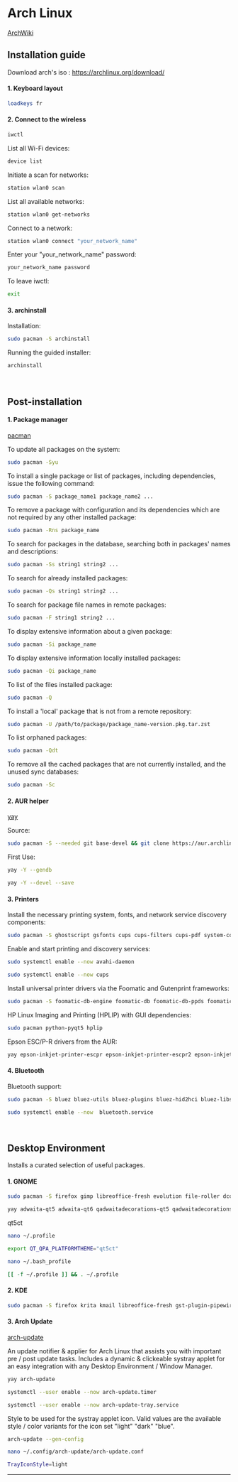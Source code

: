 # Arch Linux

[ArchWiki](https://wiki.archlinux.org/title/Main_page)

## Installation guide

Download arch's iso : https://archlinux.org/download/

#### 1. Keyboard layout

```sh
loadkeys fr
```

#### 2. Connect to the wireless

```sh
iwctl
```

List all Wi-Fi devices:
```sh
device list
```

Initiate a scan for networks:
```sh
station wlan0 scan
```

List all available networks:
```sh
station wlan0 get-networks
```

Connect to a network:
```sh
station wlan0 connect "your_network_name"
```

Enter your "your_network_name" password:
```sh
your_network_name password
```

To leave iwctl:
```sh
exit
```

#### 3. archinstall

Installation:
```sh
sudo pacman -S archinstall
```

Running the guided installer:
```sh
archinstall
```

<br>

## Post-installation

#### 1. Package manager

[pacman](https://wiki.archlinux.org/title/Pacman)

To update all packages on the system:
```sh
sudo pacman -Syu
```

To install a single package or list of packages, including dependencies, issue the following command:
```sh
sudo pacman -S package_name1 package_name2 ...
```

To remove a package with configuration and its dependencies which are not required by any other installed package:
```sh
sudo pacman -Rns package_name
```

To search for packages in the database, searching both in packages' names and descriptions:
```sh
sudo pacman -Ss string1 string2 ...
```

To search for already installed packages:
```sh
sudo pacman -Qs string1 string2 ...
```

To search for package file names in remote packages:
```sh
sudo pacman -F string1 string2 ...
```

To display extensive information about a given package:
```sh
sudo pacman -Si package_name
```

To display extensive information locally installed packages:
```sh
sudo pacman -Qi package_name
```

To list of the files installed package:
```sh
sudo pacman -Q
```

To install a 'local' package that is not from a remote repository:
```sh
sudo pacman -U /path/to/package/package_name-version.pkg.tar.zst
```

To list orphaned packages:
```sh
sudo pacman -Qdt
```

To remove all the cached packages that are not currently installed, and the unused sync databases:
```sh
sudo pacman -Sc
```

#### 2. AUR helper

[yay](https://github.com/Jguer/yay)
 
 Source:
   
```sh
sudo pacman -S --needed git base-devel && git clone https://aur.archlinux.org/yay.git && cd yay && makepkg -si
```

First Use:

```sh
yay -Y --gendb
```
```sh
yay -Y --devel --save
```

#### 3. Printers

Install the necessary printing system, fonts, and network service discovery components:
```sh
sudo pacman -S ghostscript gsfonts cups cups-filters cups-pdf system-config-printer avahi
```

Enable and start printing and discovery services:
```sh
sudo systemctl enable --now avahi-daemon
```
```sh
sudo systemctl enable --now cups
```

Install universal printer drivers via the Foomatic and Gutenprint frameworks:
```sh
sudo pacman -S foomatic-db-engine foomatic-db foomatic-db-ppds foomatic-db-nonfree foomatic-db-nonfree-ppds gutenprint foomatic-db-gutenprint-ppds
```

HP Linux Imaging and Printing (HPLIP) with GUI dependencies:
```sh
sudo pacman python-pyqt5 hplip
```

Epson ESC/P-R drivers from the AUR:
```sh
yay epson-inkjet-printer-escpr epson-inkjet-printer-escpr2 epson-inkjet-printer-201601w epson-inkjet-printer-n10-nx127
```

#### 4. Bluetooth

Bluetooth support:
```sh
sudo pacman -S bluez bluez-utils bluez-plugins bluez-hid2hci bluez-libs
```
```sh
sudo systemctl enable --now  bluetooth.service
```

<br>

## Desktop Environment

Installs a curated selection of useful packages.

#### 1. GNOME

```sh
sudo pacman -S firefox gimp libreoffice-fresh evolution file-roller dconf-editor gnome-themes-extra gnome-browser-connector gst-plugin-pipewire adw-gtk-theme gst-plugins-base gst-plugins-bad gst-plugins-good gst-plugins-ugly gst-libav qt5ct
```
```sh
yay adwaita-qt5 adwaita-qt6 qadwaitadecorations-qt5 qadwaitadecorations-qt6
```

qt5ct
```sh
nano ~/.profile
```
```sh
export QT_QPA_PLATFORMTHEME="qt5ct"
```
```sh
nano ~/.bash_profile
```
```sh
[[ -f ~/.profile ]] && . ~/.profile
```

#### 2. KDE

```sh
sudo pacman -S firefox krita kmail libreoffice-fresh gst-plugin-pipewire gst-plugins-base gst-plugins-bad gst-plugins-good gst-plugins-ugly gst-libav sddm-kcm qt5-declarative breeze-gtk kde-gtk-config 
```

#### 3. Arch Update

[arch-update](https://github.com/Antiz96/arch-update)

An update notifier & applier for Arch Linux that assists you with important pre / post update tasks.
Includes a dynamic & clickeable systray applet for an easy integration with any Desktop Environment / Window Manager.

```sh
yay arch-update
```
```sh
systemctl --user enable --now arch-update.timer
```
```sh
systemctl --user enable --now arch-update-tray.service
```

Style to be used for the systray applet icon. Valid values are the available style / color variants for the icon set
"light" "dark" "blue".

```sh
arch-update --gen-config
```
```sh
nano ~/.config/arch-update/arch-update.conf
```
```sh
TrayIconStyle=light
```
--- 

<br>
